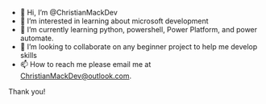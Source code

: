 - 👋 Hi, I’m @ChristianMackDev
- 👀 I’m interested in learning about microsoft development
- 🌱 I’m currently learning python, powershell, Power Platform, and power automate.
- 💞️ I’m looking to collaborate on any beginner project to help me develop skills
- 📫 How to reach me please email me at ChristianMackDev@outlook.com.

Thank you!

<!---
ChristianMackDev/ChristianMackDev is a ✨ special ✨ repository because its `README.md` (this file) appears on your GitHub profile.
You can click the Preview link to take a look at your changes.
--->
